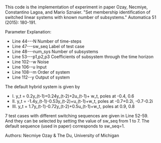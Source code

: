This code is the implementation of experiment in paper 
Ozay, Necmiye, Constantino Lagoa, and Mario Sznaier. "Set membership identification of 
switched linear systems with known number of subsystems." Automatica 51 (2015): 180-191.

Parameter Explanation:
* Line 44---N         Number of time-steps
* Line 47---sw_seq    Label of test case
* Line 48---num_sys   Number of subsystems
* Line 53---p1,p2,p3  Coefficients of subsystem through the time horizon
* Line 102--w         Noise
* Line 106--u         Input
* Line 108--m         Order of system
* Line 112--y         Output of system

The default hybrid system is given by
* I.   y_t = 0.2y_(t-1)+0.24y_(t-2)+2u_(t-1)+ w_t, poles at -0.4, 0.6
* II.  y_t = -1.4y_(t-1)-0.53y_(t-2)+u_(t-1)+w_t, poles at -0.7+0.2i, -0.7-0.2i
* III. y_t = 1.7y_(t-1)-0.72y_(t-2)+0.5u_(t-1)+w_t, poles at 0.9, 0.8

7 test cases with different switching sequences are given in Line 52-59. And they can be
selected by setting the value of sw_seq from 1 to 7. The default sequence (used in paper)
corresponds to sw_seq=1.


Authors: Necmiye Ozay & The Du, University of Michigan